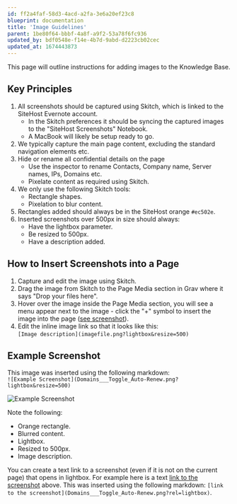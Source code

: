 ```yaml
---
id: ff2a4faf-58d3-4acd-a2fa-3e6a20ef23c8
blueprint: documentation
title: 'Image Guidelines'
parent: 1be80f64-bbbf-4a8f-a9f2-53a78f6fc936
updated_by: bdf0548e-f14e-4b7d-9abd-d2223cb02cec
updated_at: 1674443873
---
```

This page will outline instructions for adding images to the Knowledge Base.

## Key Principles

1. All screenshots should be captured using Skitch, which is linked to the SiteHost Evernote account. 
   * In the Skitch preferences it should be syncing the captured images to the "SiteHost Screenshots" Notebook.
   * A MacBook will likely be setup ready to go.
2. We typically capture the main page content, excluding the standard navigation elements etc.
3. Hide or rename all confidential details on the page
    * Use the inspector to rename Contacts, Company name, Server names, IPs, Domains etc.
    * Pixelate content as required using Skitch.
6. We only use the following Skitch tools:
    * Rectangle shapes.
    * Pixelation to blur content.
7. Rectangles added should always be in the SiteHost orange `#ec502e`.
8. Inserted screenshots over 500px in size should always:
    * Have the lightbox parameter.
    * Be resized to 500px.
    * Have a description added.

## How to Insert Screenshots into a Page

1. Capture and edit the image using Skitch.
2. Drag the image from Skitch to the Page Media section in Grav where it says "Drop your files here".
3. Hover over the image inside the Page Media section, you will see a menu appear next to the image - click the "+" symbol to insert the image into the page ([see screenshot](Grav___Inserting_Image.png?rel=lightbox)).
4. Edit the inline image link so that it looks like this:  
    `[Image description](imagefile.png?lightbox&resize=500)`
    
## Example Screenshot

This image was inserted using the following markdown:  
`![Example Screenshot](Domains___Toggle_Auto-Renew.png?lightbox&resize=500)`

![Example Screenshot](Domains___Toggle_Auto-Renew.png?lightbox&resize=500)

Note the following:

* Orange rectangle.
* Blurred content.
* Lightbox.
* Resized to 500px.
* Image description.

You can create a text link to a screenshot (even if it is not on the current page) that opens in lightbox. For example here is a text [link to the screenshot](Domains___Toggle_Auto-Renew.png?rel=lightbox) above. This was inserted using the following markdown: `[link to the screenshot](Domains___Toggle_Auto-Renew.png?rel=lightbox)`.